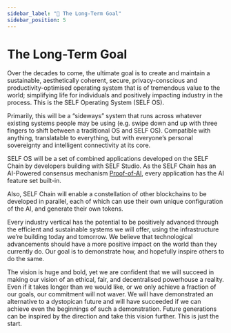 ```yaml
---
sidebar_label: "🔭 The Long-Term Goal"
sidebar_position: 5
---
```


# The Long-Term Goal

Over the decades to come, the ultimate goal is to create and maintain a sustainable, aesthetically coherent, secure, privacy-conscious and productivity-optimised operating system that is of tremendous value to the world; simplifying life for individuals and positively impacting industry in the process. This is the SELF Operating System (SELF OS).

Primarily, this will be a “sideways” system that runs across whatever existing systems people may be using (e.g. swipe down and up with three fingers to shift between a traditional OS and SELF OS). Compatible with anything, translatable to everything, but with everyone’s personal sovereignty and intelligent connectivity at its core.

SELF OS will be a set of combined applications developed on the SELF Chain by developers building with SELF Studio. As the SELF Chain has an AI-Powered consensus mechanism [Proof-of-AI](https://docs.self.app/technical-docs/PoAI/proof-of-ai), every application has the AI feature set built-in.

Also, SELF Chain will enable a constellation of other blockchains to be developed in parallel, each of which can use their own unique configuration of the AI, and generate their own tokens.

Every industry vertical has the potential to be positively advanced through the efficient and sustainable systems we will offer, using the infrastructure we’re building today and tomorrow. We believe that technological advancements should have a more positive impact on the world than they currently do. Our goal is to demonstrate how, and hopefully inspire others to do the same.

The vision is huge and bold, yet we are confident that we will succeed in making our vision of an ethical, fair, and decentralised powerhouse a reality. Even if it takes longer than we would like, or we only achieve a fraction of our goals, our commitment will not waver. We will have demonstrated an alternative to a dystopican future and will have succeeded if we can achieve even the beginnings of such a demonstration. Future generations can be inspired by the direction and take this vision further. This is just the start.